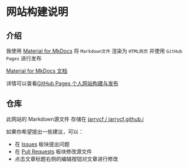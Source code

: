 # 网站构建说明

## 介绍

我使用 [Material for MkDocs](https://github.com/squidfunk/mkdocs-material) 将 `Markdown文件` 渲染为 `HTML网页` 并使用 `GitHub Pages` 进行发布

[Material for MkDocs 文档](https://squidfunk.github.io/mkdocs-material/)

详情可以查看[GitHub Pages 个人网站构建与发布](https://www.bilibili.com/video/BV1hL4y1w72r)

## 仓库

此网站的 Markdown源文件 存储在 [jarrycf / jarrycf.github.i](https://github.com/jarrycf/jarrycf.github.io/action)

如果你希望提出一些建议，可以：

- 在 [Issues](https://github.com/Yang-Xijie/yang-xijie.github.io/issues) 板块提出问题
- 在 [Pull Requests](https://github.com/Yang-Xijie/yang-xijie.github.io/pulls) 板块修改源文件
- 点击文章标题右侧的编辑按钮对文章进行修改
